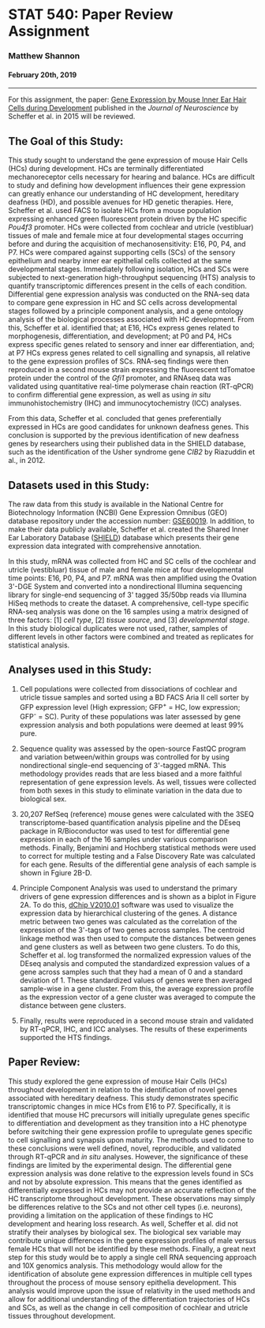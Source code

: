 # STAT 540: Paper Review Assignment
### Matthew Shannon
#### February 20th, 2019
---
For this assignment, the paper: [Gene Expression by Mouse Inner Ear Hair Cells during Development](https://www.ncbi.nlm.nih.gov/pmc/articles/PMC4405555/pdf/zns6366.pdf) published in the *Journal of Neuroscience* by Scheffer et al. in 2015 will be reviewed.

## The Goal of this Study:
This study sought to understand the gene expression of mouse Hair Cells (HCs) during development. HCs are terminally differentiated mechanoreceptor cells necessary for hearing and balance. HCs are difficult to study and defining how development influences their gene expression can greatly enhance our understanding of HC development, hereditary deafness (HD), and possible avenues for HD genetic therapies. Here, Scheffer et al. used FACS to isolate HCs from a mouse population expressing enhanced green fluorescent protein driven by the HC specific *Pou4f3* promoter. HCs were collected from cochlear and utricle (vestibluar) tissues of male and female mice at four developmental stages occurring before and during the acquisition of mechanosensitivity: E16, P0, P4, and P7. HCs were compared against supporting cells (SCs) of the sensory epithelium and nearby inner ear epithelial cells collected at the same developmental stages. Immediately following isolation, HCs and SCs were subjected to next-generation high-throughput sequencing (HTS) analysis to quantify transcriptomic differences present in the cells of each condition. Differential gene expression analysis was conducted on the RNA-seq data to compare gene expression in HC and SC cells across developmental stages followed by a principle component analysis, and a gene ontology analysis of the biological processes associated with HC development. From this, Scheffer et al. identified that; at E16, HCs express genes related to morphogenesis, differentiation, and development; at P0 and P4, HCs express specific genes related to sensory and inner ear differentiation, and; at P7 HCs express genes related to cell signalling and synapsis, all relative to the gene expression profiles of SCs. RNA-seq findings were then reproduced in a second mouse strain expressing the fluorescent tdTomatoe protein under the control of the *Gfi1* promoter, and RNAseq data was validated using quantitative real-time polymerase chain reaction (RT-qPCR) to confirm differential gene expression, as well as using *in situ* immunohistochemistry (IHC) and immunocytochemistry (ICC) analyses. 

From this data, Scheffer et al. concluded that genes preferentially expressed in HCs are good candidates for unknown deafness genes. This conclusion is supported by the previous identification of new deafness genes by researchers using their published data in the SHIELD database, such as the identification of the Usher syndrome gene *CIB2* by Riazuddin et al., in 2012.

## Datasets used in this Study:
The raw data from this study is available in the National Centre for Biotechnology Information (NCBI) Gene Expression Omnibus (GEO) database repository under the accession number: [GSE60019](https://www.ncbi.nlm.nih.gov/geo/query/acc.cgi?acc=GSE60019). In addition, to make their data publicly available, Scheffer et al. created the Shared Inner Ear Laboratory Database ([SHIELD](https://shield.hms.harvard.edu)) database which presents their gene expression data integrated with comprehensive annotation.

In this study, mRNA was collected from HC and SC cells of the cochlear and utricle (vestibluar) tissue of male and female mice at four developmental time points: E16, P0, P4, and P7. mRNA was then amplified using the Ovation 3'-DGE System and converted into a nondirectional Illumina sequencing library for single-end sequencing of 3' tagged 35/50bp reads via Illumina HiSeq methods to create the dataset. A comprehensive, cell-type specific RNA-seq analysis was done on the 16 samples using a matrix designed of three factors: [1] *cell type*, [2] *tissue source*, and [3] *developmental stage*. In this study biological duplicates were not used, rather, samples of different levels in other factors were combined and treated as replicates for statistical analysis.

## Analyses used in this Study:
1. Cell populations were collected from dissociations of cochlear and utricle tissue samples and sorted using a BD FACS Aria II cell sorter by GFP expression level (High expression; GFP<sup>+</sup> = HC, low expression; GFP<sup>-</sup> = SC). Purity of these populations was later assessed by gene expression analysis and both populations were deemed at least 99% pure.

2. Sequence quality was assessed by the open-source FastQC program and variation between/within groups was controlled for by using nondirectional single-end sequencing of 3'-tagged mRNA. This methodology provides reads that are less biased and a more faithful representation of gene expression levels. As well, tissues were collected from both sexes in this study to eliminate variation in the data due to biological sex.

3. 20,207 RefSeq (reference) mouse genes were calculated with the 3SEQ transcriptome-based quantification analysis pipeline and the DEseq package in R/Bioconductor was used to test for differential gene expression in each of the 16 samples under various comparison methods. Finally, Benjamini and Hochberg statistical methods were used to correct for multiple testing and a False Discovery Rate was calculated for each gene. Results of the differential gene analysis of each sample is shown in Fgiure 2B-D.

4. Principle Component Analysis was used to understand the primary drivers of gene expression differences and is shown as a biplot in Figure 2A. To do this, [dChip V2010.01](https://sites.google.com/site/dchipsoft/) software was used to visualize the expression data by hierarchical clustering of the genes. A distance metric between two genes was calculated as the correlation of the expression of the 3'-tags of two genes across samples. The centroid linkage method was then used to compute the distances between genes and gene clusters as well as between two gene clusters. To do this, Scheffer et al. log transformed the normalized expression values of the DEseq analysis and computed the standardized expression values of a gene across samples such that they had a mean of 0 and a standard deviation of 1. These standardized values of genes were then averaged sample-wise in a gene cluster. From this, the average expression profile as the expression vector of a gene cluster was averaged to compute the distance between gene clusters.

5. Finally, results were reproduced in a second mouse strain and validated by RT-qPCR, IHC, and ICC analyses. The results of these experiments supported the HTS findings.


## Paper Review:
This study explored the gene expression of mouse Hair Cells (HCs) throughout development in relation to the identification of novel genes associated with hereditary deafness. This study demonstrates specific transcriptomic changes in mice HCs from E16 to P7. Specifically, it is identified that mouse HC precursors will initially upregulate genes specific to differentiation and development as they transition into a HC phenotype before switching their gene expression profile to upregulate genes specific to cell signalling and synapsis upon maturity. The methods used to come to these conclusions were well defined, novel, reproducible, and validated through RT-qPCR and *in situ* analyses. However, the significance of these findings are limited by the experimental design. The differential gene expression analysis was done relative to the expression levels found in SCs and not by absolute expression. This means that the genes identified as differentially expressed in HCs may not provide an accurate reflection of the HC transcriptome throughout development. These observations may simply be differences relative to the SCs and not other cell types (i.e. neurons), providing a limitation on the application of these findings to HC development and hearing loss research. As well, Scheffer et al. did not stratify their analyses by biological sex. The biological sex variable may contribute unique differences in the gene expression profiles of male versus female HCs that will not be identified by these methods. Finally, a great next step for this study would be to apply a single cell RNA sequencing approach and 10X genomics analysis. This methodology would allow for the identification of absolute gene expression differences in multiple cell types throughout the process of mouse sensory epithelia development. This analysis would improve upon the issue of relativity in the used methods and allow for additional understanding of the differentiation trajectories of HCs and SCs, as well as the change in cell composition of cochlear and utricle tissues throughout development.
